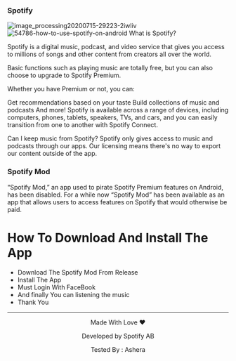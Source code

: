 
### Spotify
![image_processing20200715-29223-2iwliv](https://github.com/user-attachments/assets/9ad28384-18b1-4edf-9f8d-62343db4b549)
![54786-how-to-use-spotify-on-android](https://github.com/user-attachments/assets/f31fe23a-ce77-4425-8fbe-480b61c4ec99)
What is Spotify?

Spotify is a digital music, podcast, and video service that gives you access to millions of songs and other content from creators all over the world.

Basic functions such as playing music are totally free, but you can also choose to upgrade to Spotify Premium.

Whether you have Premium or not, you can:

Get recommendations based on your taste
Build collections of music and podcasts
And more!
Spotify is available across a range of devices, including computers, phones, tablets, speakers, TVs, and cars, and you can easily transition from one to another with Spotify Connect.

Can I keep music from Spotify?
Spotify only gives access to music and podcasts through our apps. Our licensing means there's no way to export our content outside of the app.

### Spotify Mod

“Spotify Mod,” an app used to pirate Spotify Premium features on Android, has been disabled. For a while now “Spotify Mod” has been available as an app that allows users to access features on Spotify that would otherwise be paid.

# How To Download And Install The App

<ul>
  <li>Download The Spotify Mod From Release </li>
  <li>Install The App</li>
  <li>Must Login With FaceBook</li>
  <li>And finally You can listening the music</li>
  <li>Thank You</li>
  
</ul>

---
<div align="center">
Made With Love ❤️

Developed by
Spotify AB

Tested By : Ashera

<div>

